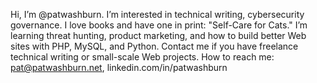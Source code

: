 Hi, I’m @patwashburn.
I’m interested in technical writing, cybersecurity governance.
I love books and have one in print: "Self-Care for Cats."
I’m learning threat hunting, product marketing, and how to build better Web sites with PHP, MySQL, and Python.
Contact me if you have freelance technical writing or small-scale Web projects.
How to reach me: pat@patwashburn.net, linkedin.com/in/patwashburn

<!---
patwashburn/patwashburn is a ✨ special ✨ repository because its `README.md` (this file) appears on your GitHub profile.
You can click the Preview link to take a look at your changes.
--->
